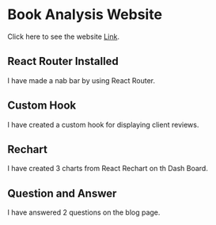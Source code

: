 # Book Analysis Website

Click here to see the website [Link](https://book-analysis-website-79cd17.netlify.app).

## React Router Installed

I have made a nab bar by using React Router.

## Custom Hook

I have created a custom hook for displaying client reviews.

## Rechart

I have created 3 charts from React Rechart on th Dash Board.

## Question and Answer

I have answered 2 questions on the blog page.

